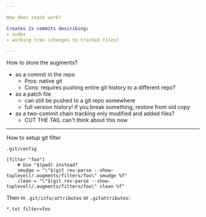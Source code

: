 ```yaml
---

How does stash work?

Creates 2x commits describing:
- index
- working tree (changes to tracked files)

---
```



How to store the augments?
- as a commit in the repo
  - Pros: native git
  - Cons: requires pushing entire git history to a different repo?
- as a patch file
  - can still be pushed to a git repo somewhere
  - full version history! if you break something, restore from old copy
- as a two-commit chain tracking only modified and added files?
  - CUT THE TAIL can't think about this now

---

How to setup git filter

`.git/config`
```
[filter "foo"]
	# Use "$(pwd) instead?
	smudge = "\"$(git rev-parse --show-toplevel)/.augments/filters/foo\" smudge %f"
	clean = "\"$(git rev-parse --show-toplevel)/.augments/filters/foo\" clean %f"
```

Then in `.git/info/attributes` or `.gitattributes`:
```
*.txt filter=foo
```